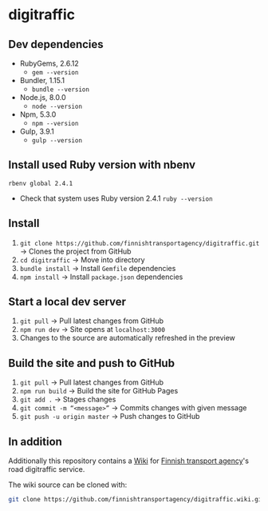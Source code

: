 # digitraffic

## Dev dependencies
* RubyGems, 2.6.12
  * `gem --version`
* Bundler, 1.15.1
	* `bundle --version`
* Node.js, 8.0.0
  * `node --version`
* Npm, 5.3.0
    * `npm --version`
* Gulp, 3.9.1
    * `gulp --version`
    
## Install used Ruby version with nbenv
`rbenv global 2.4.1`

* Check that system uses Ruby version 2.4.1
`ruby --version`

## Install
1. `git clone https://github.com/finnishtransportagency/digitraffic.git` -> Clones the project from GitHub
2. `cd digitraffic` -> Move into directory
3. `bundle install` -> Install `Gemfile` dependencies
4. `npm install` -> Install `package.json` dependencies

## Start a local dev server
1. `git pull` -> Pull latest changes from GitHub
2. `npm run dev` -> Site opens at `localhost:3000`
3. Changes to the source are automatically refreshed in the preview

## Build the site and push to GitHub
1. `git pull` -> Pull latest changes from GitHub
2. `npm run build` -> Build the site for GitHub Pages
3. `git add .` -> Stages changes
4. `git commit -m “<message>”` -> Commits changes with given message
5. `git push -u origin master` -> Push changes to GitHub

## In addition

Additionally this repository contains a [Wiki](https://github.com/finnishtransportagency/digitraffic/wiki) for [Finnish transport agency](http://www.fta.fi)'s road digitraffic service. 

The wiki source can be cloned with:
 ````bash
 git clone https://github.com/finnishtransportagency/digitraffic.wiki.git
 ````
